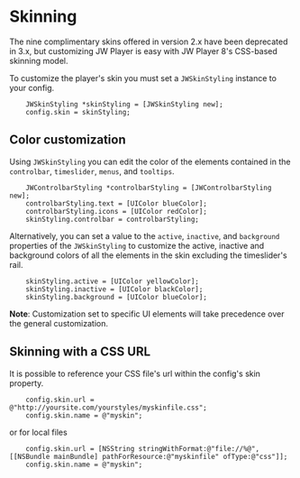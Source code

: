 # Skinning

The nine complimentary skins offered in version 2.x have been deprecated in 3.x, but customizing JW Player is easy with JW Player 8's CSS-based skinning model.

To customize the player's skin you must set a `JWSkinStyling` instance to your config.
```
    JWSkinStyling *skinStyling = [JWSkinStyling new];
    config.skin = skinStyling;
```

## Color customization
Using `JWSkinStyling` you can edit the color of the elements contained in the `controlbar`, `timeslider`, `menus`, and `tooltips`.
```
    JWControlbarStyling *controlbarStyling = [JWControlbarStyling new];
    controlbarStyling.text = [UIColor blueColor];
    controlbarStyling.icons = [UIColor redColor];
    skinStyling.controlbar = controlbarStyling;
```
Alternatively, you can set a value to the `active`, `inactive`, and `background` properties of the `JWSkinStyling` to customize the active, inactive and background colors of all the elements in the skin excluding the timeslider's rail. 

```
    skinStyling.active = [UIColor yellowColor];
    skinStyling.inactive = [UIColor blackColor];
    skinStyling.background = [UIColor blueColor];
```

**Note**: Customization set to specific UI elements will take precedence over the general customization.
## Skinning with a CSS URL

It is possible to reference your CSS file's url within the config's skin property.
```
    config.skin.url = @"http://yoursite.com/yourstyles/myskinfile.css";
    config.skin.name = @"myskin";
```
or for local files
```
    config.skin.url = [NSString stringWithFormat:@"file://%@", [[NSBundle mainBundle] pathForResource:@"myskinfile" ofType:@"css"]];
    config.skin.name = @"myskin";
```


